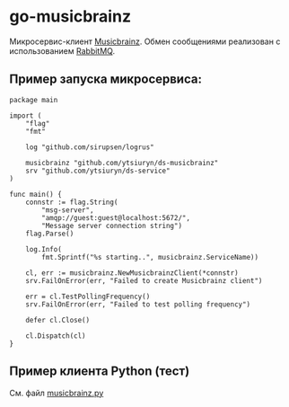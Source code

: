 # go-musicbrainz #

Микросервис-клиент [Musicbrainz](https://musicbrainz.org/doc/MusicBrainz_API).
Обмен сообщениями реализован с использованием [RabbitMQ](https://www.rabbitmq.com).

## Пример запуска микросервиса:

    package main

    import (
	    "flag"
	    "fmt"

	    log "github.com/sirupsen/logrus"

	    musicbrainz "github.com/ytsiuryn/ds-musicbrainz"
	    srv "github.com/ytsiuryn/ds-service"
    )

    func main() {
	    connstr := flag.String(
		    "msg-server",
		    "amqp://guest:guest@localhost:5672/",
		    "Message server connection string")
	    flag.Parse()

	    log.Info(
		    fmt.Sprintf("%s starting..", musicbrainz.ServiceName))

	    cl, err := musicbrainz.NewMusicbrainzClient(*connstr)
	    srv.FailOnError(err, "Failed to create Musicbrainz client")

	    err = cl.TestPollingFrequency()
	    srv.FailOnError(err, "Failed to test polling frequency")

	    defer cl.Close()

	    cl.Dispatch(cl)
    }

## Пример клиента Python (тест)

См. файл [musicbrainz.py](https://github.com/ytsiuryn/ds-musicbrainz/blob/main/musicbrainz.py)